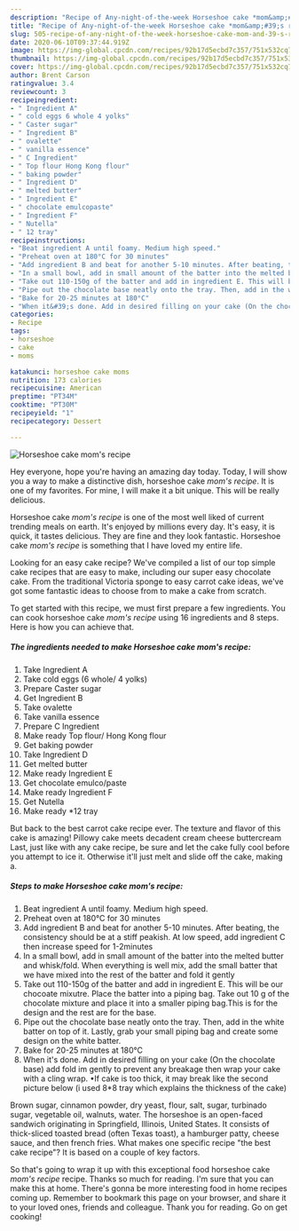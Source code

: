 ```yaml
---
description: "Recipe of Any-night-of-the-week Horseshoe cake *mom&amp;#39;s recipe*"
title: "Recipe of Any-night-of-the-week Horseshoe cake *mom&amp;#39;s recipe*"
slug: 505-recipe-of-any-night-of-the-week-horseshoe-cake-mom-and-39-s-recipe
date: 2020-06-10T09:37:44.919Z
image: https://img-global.cpcdn.com/recipes/92b17d5ecbd7c357/751x532cq70/horseshoe-cake-moms-recipe-recipe-main-photo.jpg
thumbnail: https://img-global.cpcdn.com/recipes/92b17d5ecbd7c357/751x532cq70/horseshoe-cake-moms-recipe-recipe-main-photo.jpg
cover: https://img-global.cpcdn.com/recipes/92b17d5ecbd7c357/751x532cq70/horseshoe-cake-moms-recipe-recipe-main-photo.jpg
author: Brent Carson
ratingvalue: 3.4
reviewcount: 3
recipeingredient:
- " Ingredient A"
- " cold eggs 6 whole 4 yolks"
- " Caster sugar"
- " Ingredient B"
- " ovalette"
- " vanilla essence"
- " C Ingredient"
- " Top flour Hong Kong flour"
- " baking powder"
- " Ingredient D"
- " melted butter"
- " Ingredient E"
- " chocolate emulcopaste"
- " Ingredient F"
- " Nutella"
- " 12 tray"
recipeinstructions:
- "Beat ingredient A until foamy. Medium high speed."
- "Preheat oven at 180°C for 30 minutes"
- "Add ingredient B and beat for another 5-10 minutes. After beating, the consistency should be at a stiff peakish. At low speed, add ingredient C then increase speed for 1-2minutes"
- "In a small bowl, add in small amount of the batter into the melted butter and whisk/fold. When everything is well mix, add the small batter that we have mixed into the rest of the batter and fold it gently"
- "Take out 110-150g of the batter and add in ingredient E. This will be our chocoate mixutre. Place the batter into a piping bag. Take out 10 g of the chocolate mixture and place it into a smaller piping bag.This is for the design and the rest are for the base."
- "Pipe out the chocolate base neatly onto the tray. Then, add in the white batter on top of it. Lastly, grab your small piping bag and create some design on the white batter."
- "Bake for 20-25 minutes at 180°C"
- "When it&#39;s done. Add in desired filling on your cake (On the chocolate base) add fold im gently to prevent any breakage then wrap your cake with a cling wrap. •If cake is too thick, it may break like the second picture below (i used 8*8 tray which explains the thickness of the cake)"
categories:
- Recipe
tags:
- horseshoe
- cake
- moms

katakunci: horseshoe cake moms 
nutrition: 173 calories
recipecuisine: American
preptime: "PT34M"
cooktime: "PT30M"
recipeyield: "1"
recipecategory: Dessert

---
```



![Horseshoe cake *mom&#39;s recipe*](https://img-global.cpcdn.com/recipes/92b17d5ecbd7c357/751x532cq70/horseshoe-cake-moms-recipe-recipe-main-photo.jpg)

Hey everyone, hope you're having an amazing day today. Today, I will show you a way to make a distinctive dish, horseshoe cake *mom&#39;s recipe*. It is one of my favorites. For mine, I will make it a bit unique. This will be really delicious.

Horseshoe cake *mom&#39;s recipe* is one of the most well liked of current trending meals on earth. It's enjoyed by millions every day. It's easy, it is quick, it tastes delicious. They are fine and they look fantastic. Horseshoe cake *mom&#39;s recipe* is something that I have loved my entire life.

Looking for an easy cake recipe? We&#39;ve compiled a list of our top simple cake recipes that are easy to make, including our super easy chocolate cake. From the traditional Victoria sponge to easy carrot cake ideas, we&#39;ve got some fantastic ideas to choose from to make a cake from scratch.


To get started with this recipe, we must first prepare a few ingredients. You can cook horseshoe cake *mom&#39;s recipe* using 16 ingredients and 8 steps. Here is how you can achieve that.

<!--inarticleads1-->

##### The ingredients needed to make Horseshoe cake *mom&#39;s recipe*:

1. Take  Ingredient A
1. Take  cold eggs (6 whole/ 4 yolks)
1. Prepare  Caster sugar
1. Get  Ingredient B
1. Take  ovalette
1. Take  vanilla essence
1. Prepare  C Ingredient
1. Make ready  Top flour/ Hong Kong flour
1. Get  baking powder
1. Take  Ingredient D
1. Get  melted butter
1. Make ready  Ingredient E
1. Get  chocolate emulco/paste
1. Make ready  Ingredient F
1. Get  Nutella
1. Make ready  *12 tray


But back to the best carrot cake recipe ever. The texture and flavor of this cake is amazing! Pillowy cake meets decadent cream cheese buttercream Last, just like with any cake recipe, be sure and let the cake fully cool before you attempt to ice it. Otherwise it&#39;ll just melt and slide off the cake, making a. 

<!--inarticleads2-->

##### Steps to make Horseshoe cake *mom&#39;s recipe*:

1. Beat ingredient A until foamy. Medium high speed.
1. Preheat oven at 180°C for 30 minutes
1. Add ingredient B and beat for another 5-10 minutes. After beating, the consistency should be at a stiff peakish. At low speed, add ingredient C then increase speed for 1-2minutes
1. In a small bowl, add in small amount of the batter into the melted butter and whisk/fold. When everything is well mix, add the small batter that we have mixed into the rest of the batter and fold it gently
1. Take out 110-150g of the batter and add in ingredient E. This will be our chocoate mixutre. Place the batter into a piping bag. Take out 10 g of the chocolate mixture and place it into a smaller piping bag.This is for the design and the rest are for the base.
1. Pipe out the chocolate base neatly onto the tray. Then, add in the white batter on top of it. Lastly, grab your small piping bag and create some design on the white batter.
1. Bake for 20-25 minutes at 180°C
1. When it&#39;s done. Add in desired filling on your cake (On the chocolate base) add fold im gently to prevent any breakage then wrap your cake with a cling wrap. •If cake is too thick, it may break like the second picture below (i used 8*8 tray which explains the thickness of the cake)


Brown sugar, cinnamon powder, dry yeast, flour, salt, sugar, turbinado sugar, vegetable oil, walnuts, water. The horseshoe is an open-faced sandwich originating in Springfield, Illinois, United States. It consists of thick-sliced toasted bread (often Texas toast), a hamburger patty, cheese sauce, and then french fries. What makes one specific recipe &#34;the best cake recipe&#34;? It is based on a couple of key factors. 

So that's going to wrap it up with this exceptional food horseshoe cake *mom&#39;s recipe* recipe. Thanks so much for reading. I'm sure that you can make this at home. There's gonna be more interesting food in home recipes coming up. Remember to bookmark this page on your browser, and share it to your loved ones, friends and colleague. Thank you for reading. Go on get cooking!
